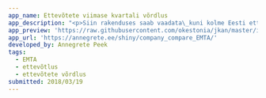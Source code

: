 ```yaml
---
app_name: Ettevõtete viimase kvartali võrdlus
app_description: "<p>Siin rakenduses saab vaadata\_kuni kolme Eesti ettevõtte tulemusi viimases\_kvartalis. Põhineb EMTA avaldatud <a href=\"https://www.emta.ee/et/kontaktid-ja-ametist/maksulaekumine-statistika/tasutud-maksud-kaive-ja-tootajate-arv\" rel=\"nofollow\">kvartaalsetel andmetel.</a></p>\n<p>In this app you can compare up to three Estonian companies in last quarter. This is based on Tax and Customs Board <a href=\"https://www.emta.ee/et/kontaktid-ja-ametist/maksulaekumine-statistika/tasutud-maksud-kaive-ja-tootajate-arv\" rel=\"nofollow\">data</a>."
app_preview: 'https://raw.githubusercontent.com/okestonia/jkan/master/img/company_compare.PNG'
app_url: 'https://annegrete.ee/shiny/company_compare_EMTA/'
developed_by: Annegrete Peek
tags:
  - EMTA
  - ettevõtlus
  - ettevõtete võrdlus
submitted: 2018/03/19
---
```

